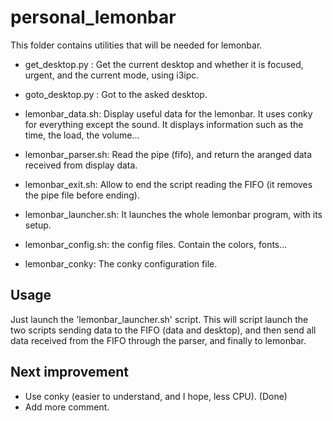# personal_lemonbar

This folder contains utilities that will be needed for lemonbar.

* get\_desktop.py : Get the current desktop and whether it is focused, urgent, and the current mode, using i3ipc.
* goto\_desktop.py : Got to the asked desktop.
* lemonbar\_data.sh: Display useful data for the lemonbar. It uses conky for everything except the sound.
                     It displays information such as the time, the load, the volume...

* lemonbar\_parser.sh:  Read the pipe (fifo), and return the aranged data received from display data.
* lemonbar\_exit.sh: Allow to end the script reading the FIFO (it removes the pipe file before ending).
* lemonbar\_launcher.sh: It launches the whole lemonbar program, with its setup.
* lemonbar\_config.sh: the config files. Contain the colors, fonts...
* lemonbar\_conky: The conky configuration file.

## Usage
Just launch the 'lemonbar\_launcher.sh' script.
This will script launch the two scripts sending data to the FIFO (data and desktop), and then send all data received from the FIFO through the parser, and finally to lemonbar.

## Next improvement
* Use conky (easier to understand, and I hope, less CPU). (Done)
* Add more comment.
